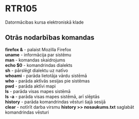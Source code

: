 # RTR105
Datormācibas kursa elektroniskā klade
## Otrās nodarbības komandas
**firefox &** - palaist Mozilla Firefox  
**uname** - informācija par sistēmu  
**man** - komandas skaidrojums  
**echo $0** - komandrindas dialekts  
**sh** - pārslēgt dialektu uz natīvo  
**whoami** - parāda lietotāja vārdu sistēmā  
**who** - parāda aktīvās sesijas pie sistēmas  
**pwd** - parāda aktīvi mapi  
**ls** - parāda visas mapes sistēmā  
**ls -a** - parāda visas mapes sistēmā, arī slēptās  
**history** - parāda komandrindas vēsturi šajā sesijā  
**clear** - notīrīt darba virsmu
**history >> nosaukums.txt** saglabāt komandrindas vēsturi

